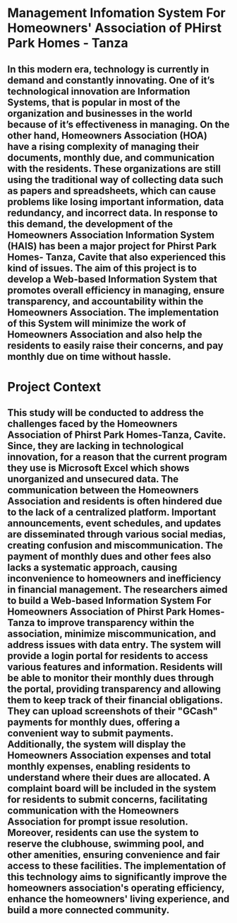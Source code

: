 # Management Infomation System For Homeowners' Association of PHirst Park Homes - Tanza

## In this modern era, technology is currently in demand and constantly innovating. One of it’s technological innovation are Information Systems, that is popular in most of the organization and businesses in the world because of it’s effectiveness in managing. On the other hand, Homeowners Association (HOA) have a rising complexity of managing their documents, monthly due, and communication with the residents. These organizations are still using the traditional way of collecting data such as papers and spreadsheets, which can cause problems like losing important information, data redundancy, and incorrect data. In response to this demand, the development of the Homeowners Association Information System (HAIS) has been a major project for Phirst Park Homes- Tanza, Cavite that also experienced this kind of issues. The aim of this project is to develop a Web-based Information System that promotes overall efficiency in managing, ensure transparency, and accountability within the Homeowners Association. The implementation of this System will minimize the work of Homeowners Association and also help the residents to easily raise their concerns, and pay monthly due on time without hassle.

# Project Context

## This study will be conducted to address the challenges faced by the Homeowners Association of Phirst Park Homes-Tanza, Cavite. Since, they are lacking in technological innovation, for a reason that the current program they use is Microsoft Excel which shows unorganized and unsecured data. The communication between the Homeowners Association and residents is often hindered due to the lack of a centralized platform. Important announcements, event schedules, and updates are disseminated through various social medias, creating confusion and miscommunication. The payment of monthly dues and other fees also lacks a systematic approach, causing inconvenience to homeowners and inefficiency in financial management. The researchers aimed to build a Web-based Information System For Homeowners Association of Phirst Park Homes-Tanza  to improve transparency within the association, minimize miscommunication, and address issues with data entry. The system will provide a login portal for residents to access various features and information. Residents will be able to monitor their monthly dues through the portal, providing transparency and allowing them to keep track of their financial obligations. They can upload screenshots of their "GCash" payments for monthly dues, offering a convenient way to submit payments. Additionally, the system will display the Homeowners Association expenses and total monthly expenses, enabling residents to understand where their dues are allocated. A complaint board will be included in the system for residents to submit concerns, facilitating communication with the Homeowners Association for prompt issue resolution. Moreover, residents can use the system to reserve the clubhouse, swimming pool, and other amenities, ensuring convenience and fair access to these facilities. The implementation of this technology aims to significantly improve the homeowners association's operating efficiency, enhance the homeowners' living experience, and build a more connected community.
